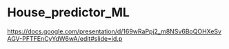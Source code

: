 # House_predictor_ML


https://docs.google.com/presentation/d/169wRaPpj2_m8NSv6BoQOHXeSvAGV-PFTFEnCyYdW6wA/edit#slide=id.p
